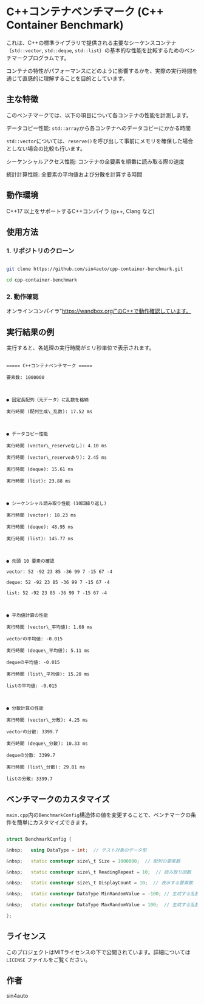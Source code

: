 # C++コンテナベンチマーク (C++ Container Benchmark)

これは、C++の標準ライブラリで提供される主要なシーケンスコンテナ（`std::vector`, `std::deque`, `std::list`）の基本的な性能を比較するためのベンチマークプログラムです。

コンテナの特性がパフォーマンスにどのように影響するかを、実際の実行時間を通じて直感的に理解することを目的としています。


## 主な特徴

このベンチマークでは、以下の項目について各コンテナの性能を計測します。


データコピー性能: `std::array`から各コンテナへのデータコピーにかかる時間

`std::vector`については、`reserve()`を呼び出して事前にメモリを確保した場合としない場合の比較も行います。

シーケンシャルアクセス性能: コンテナの全要素を順番に読み取る際の速度

統計計算性能: 全要素の平均値および分散を計算する時間



## 動作環境

C++17 以上をサポートするC++コンパイラ (g++, Clang など)


## 使用方法

### 1. リポジトリのクローン

```bash

git clone https://github.com/sin4auto/cpp-container-benchmark.git

cd cpp-container-benchmark

```



### 2. 動作確認

オンラインコンパイラ"https://wandbox.org/"のC++で動作確認しています。


## 実行結果の例

実行すると、各処理の実行時間がミリ秒単位で表示されます。

```text

===== C++コンテナベンチマーク =====

要素数: 1000000



● 固定長配列（元データ）に乱数を格納

実行時間 (配列生成\_乱数): 17.52 ms 



● データコピー性能

実行時間 (vector\_reserveなし): 4.10 ms 

実行時間 (vector\_reserveあり): 2.45 ms 

実行時間 (deque): 15.61 ms 

実行時間 (list): 23.88 ms 



● シーケンシャル読み取り性能 (10回繰り返し)

実行時間 (vector): 18.23 ms 

実行時間 (deque): 48.95 ms 

実行時間 (list): 145.77 ms 



● 先頭 10 要素の確認

vector: 52 -92 23 85 -36 99 7 -15 67 -4 

deque: 52 -92 23 85 -36 99 7 -15 67 -4 

list: 52 -92 23 85 -36 99 7 -15 67 -4 



● 平均値計算の性能

実行時間 (vector\_平均値): 1.68 ms

vectorの平均値: -0.015

実行時間 (deque\_平均値): 5.11 ms

dequeの平均値: -0.015

実行時間 (list\_平均値): 15.20 ms

listの平均値: -0.015



● 分散計算の性能

実行時間 (vector\_分散): 4.25 ms

vectorの分散: 3399.7

実行時間 (deque\_分散): 10.33 ms

dequeの分散: 3399.7

実行時間 (list\_分散): 29.81 ms

listの分散: 3399.7

```



## ベンチマークのカスタマイズ

`main.cpp`内の`BenchmarkConfig`構造体の値を変更することで、ベンチマークの条件を簡単にカスタマイズできます。



```cpp

struct BenchmarkConfig {

&nbsp;   using DataType = int;  // テスト対象のデータ型

&nbsp;   static constexpr size\_t Size = 1000000;  // 配列の要素数

&nbsp;   static constexpr size\_t ReadingRepeat = 10;  // 読み取り回数

&nbsp;   static constexpr size\_t DisplayCount = 10;  // 表示する要素数

&nbsp;   static constexpr DataType MinRandomValue = -100; // 生成する乱数の最小値

&nbsp;   static constexpr DataType MaxRandomValue = 100;  // 生成する乱数の最大値

};

```


## ライセンス

このプロジェクトはMITライセンスの下で公開されています。詳細については `LICENSE` ファイルをご覧ください。


## 作者

sin4auto
